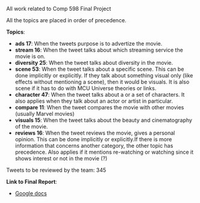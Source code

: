 All work related to Comp 598 Final Project

All the topics are placed in order of precedence.

**Topics**:
- **ads 17**: When the tweets purpose is to advertize the movie.
- **stream 16**: When the tweet talks about which streaming service the movie is on.
- **diversity 25**: When the tweet talks about diversity in the movie.
- **scene 53**: When the tweet talks about a specific scene. This can be done implicitly or explicitly. If they talk about something visual only (like effects without mentioning a scene), then it would be visuals. It is also scene if it has to do with MCU Universe theories or links.
- **character 47**: When the tweet talks about a or a set of characters. It also applies when they talk about an actor or artist in particular.
- **compare 11**: When the tweet compares the movie with other movies (usually Marvel movies)
- **visuals 15**: When the tweet talks about the beauty and cinematography of the movie.
- **reviews 16**: When the tweet reviews the movie, gives a personal opinion. This can be done implicitly or explicitly.If there is more information that concerns another category, the other topic has precedence. Also applies if it mentions re-watching or watching since it shows interest or not in the movie (?)

Tweets to be reviewed by the team:
345

**Link to Final Report**:
- [Google docs](https://docs.google.com/document/d/1ySCLX1xK3YnZ7ufA0hrUhIm9_8G_bVkkpUacEgoSiBs/edit?usp=sharing)
